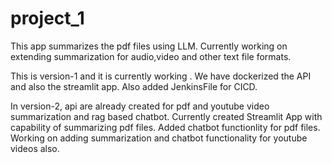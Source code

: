 # project_1

This app summarizes the pdf files using LLM.
Currently working on extending summarization for audio,video and other text file formats.

This is version-1 and it is currently working . We have dockerized the API and also the streamlit app.
Also added JenkinsFile for CICD.

In version-2, api are already created for pdf and youtube video summarization and rag based chatbot.
Currently created Streamlit App with capability of summarizing pdf files. 
Added chatbot functionlity for pdf files.
Working on adding summarization and chatbot functionality for youtube videos also.
